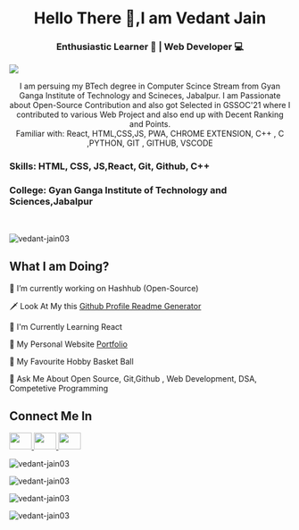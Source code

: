 <h1 align="center">Hello There 🤙,I am Vedant Jain </h1>

<h3 align="center"> Enthusiastic Learner 📖 | Web Developer 💻 </h3>


![](https://raw.githubusercontent.com/halfrost/halfrost/master/icons/header_.png)


<p align="center"> I am persuing my BTech degree in Computer Scince Stream from Gyan Ganga Institute of Technology and Scineces, Jabalpur. I am Passionate about Open-Source Contribution and also got Selected in GSSOC'21 where I contributed to various Web Project and also end up with Decent Ranking and Points.<br />
Familiar with: React, HTML,CSS,JS, PWA, CHROME EXTENSION, C++ , C ,PYTHON, GIT , GITHUB, VSCODE
</p>

<h3> Skills: HTML, CSS, JS,React, Git, Github, C++</h3>

<h3> College: Gyan Ganga Institute of Technology and Sciences,Jabalpur </h3> <br />

<p align="left"> <img src="https://komarev.com/ghpvc/?username=vedant-jain03&label=Profile%20views&color=0e75b6&style=flat" alt="vedant-jain03"> </p>

<h2 align="left"> What I am Doing? </h2>

🚧 I’m currently working on Hashhub (Open-Source)

🗡️ Look At My this [Github Profile Readme Generator](https://github.com/vedant-jain03/Github-Profile-Readme-Generator)

📑 I'm Currently Learning React 

🏴󠁧󠁢󠁷󠁬󠁳󠁿 My Personal Website [Portfolio](https://vedant-jain03.github.io/portfolio/) 

🏅 My Favourite Hobby Basket Ball

📣 Ask Me About Open Source, Git,Github , Web Development, DSA, Competetive Programming


<h2>Connect Me In</h2>

<a href="https://www.codechef.com/users/vedant_jain09" target="black" alt=URL> <img src= 'https://cdn.jsdelivr.net/npm/simple-icons@3.0.1/icons/codechef.svg' height="30" width="40" /> </a><a href="https://www.instagram.com/me_vj07/?igshid=c94xu5jlash9" target="black" alt=Ig url> <img src= 'https://cdn.jsdelivr.net/npm/simple-icons@3.0.1/icons/instagram.svg' height="30" width="40" /> </a><a href="https://www.linkedin.com/in/vedant-jain-781006145" target="black" alt=Linkedin > <img src= 'https://cdn.jsdelivr.net/npm/simple-icons@3.0.1/icons/linkedin.svg' height="30" width="40" /> </a>

<p align="left"> <img src="https://github-profile-trophy.vercel.app/?username=vedant-jain03" alt="vedant-jain03"> </p>

<p align="left"> <img src="https://github-readme-streak-stats.herokuapp.com/?user=vedant-jain03&" alt="vedant-jain03" > </p>

<p align="left"> <img src="https://github-readme-stats.vercel.app/api/top-langs?username=vedant-jain03&show_icons=true&locale=en&layout=compact" alt="vedant-jain03" > </p>

<p align="left"> <img src="https://github-readme-stats.vercel.app/api?username=vedant-jain03&show_icons=true&locale=en" alt="vedant-jain03" ></p>
